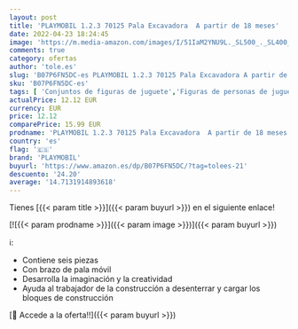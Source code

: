 ```yaml
---
layout: post
title: 'PLAYMOBIL 1.2.3 70125 Pala Excavadora  A partir de 18 meses'
date: 2022-04-23 18:24:45
image: 'https://m.media-amazon.com/images/I/51IaM2YNU9L._SL500_._SL400_.jpg'
comments: true
category: ofertas
author: 'tole.es'
slug: 'B07P6FN5DC-es PLAYMOBIL 1.2.3 70125 Pala Excavadora A partir de 18 meses'
sku: 'B07P6FN5DC-es'
tags: [ 'Conjuntos de figuras de juguete','Figuras de personas de juguete para niños','Juguetes','Juguetes y juegos','Muñecos y figuras','playmobil','🇪🇸', ]
actualPrice: 12.12 EUR
currency: EUR
price: 12.12
comparePrice: 15.99 EUR
prodname: 'PLAYMOBIL 1.2.3 70125 Pala Excavadora  A partir de 18 meses'
country: 'es'
flag: '🇪🇸'
brand: 'PLAYMOBIL'
buyurl: 'https://www.amazon.es/dp/B07P6FN5DC/?tag=tolees-21'
descuento: '24.20'
average: '14.7131914893618'
---
```


Tienes [{{< param title >}}]({{< param buyurl >}}) en el siguiente enlace!

[![{{< param prodname >}}]({{< param image >}})]({{< param buyurl >}})

ℹ️:

- Contiene seis piezas
- Con brazo de pala móvil
- Desarrolla la imaginación y la creatividad
- Ayuda al trabajador de la construcción a desenterrar y cargar los bloques de construcción

[🛒 Accede a la oferta!!]({{< param buyurl >}})
